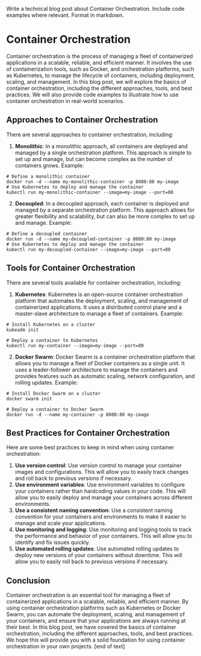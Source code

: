  Write a technical blog post about Container Orchestration. Include code examples where relevant. Format in markdown.
# Container Orchestration

Container orchestration is the process of managing a fleet of containerized applications in a scalable, reliable, and efficient manner. It involves the use of containerization tools, such as Docker, and orchestration platforms, such as Kubernetes, to manage the lifecycle of containers, including deployment, scaling, and management.
In this blog post, we will explore the basics of container orchestration, including the different approaches, tools, and best practices. We will also provide code examples to illustrate how to use container orchestration in real-world scenarios.
## Approaches to Container Orchestration

There are several approaches to container orchestration, including:

1. **Monolithic**: In a monolithic approach, all containers are deployed and managed by a single orchestration platform. This approach is simple to set up and manage, but can become complex as the number of containers grows.
Example:
```
# Define a monolithic container
docker run -d --name my-monolithic-container -p 8080:80 my-image
# Use Kubernetes to deploy and manage the container
kubectl run my-monolithic-container --image=my-image --port=80
```
2. **Decoupled**: In a decoupled approach, each container is deployed and managed by a separate orchestration platform. This approach allows for greater flexibility and scalability, but can also be more complex to set up and manage.
Example:
```
# Define a decoupled container
docker run -d --name my-decoupled-container -p 8080:80 my-image
# Use Kubernetes to deploy and manage the container
kubectl run my-decoupled-container --image=my-image --port=80

```
## Tools for Container Orchestration

There are several tools available for container orchestration, including:

1. **Kubernetes**: Kubernetes is an open-source container orchestration platform that automates the deployment, scaling, and management of containerized applications. It uses a distributed control plane and a master-slave architecture to manage a fleet of containers.
Example:
```
# Install Kubernetes on a cluster
kubeadm init

# Deploy a container to Kubernetes
kubectl run my-container --image=my-image --port=80

```
2. **Docker Swarm**: Docker Swarm is a container orchestration platform that allows you to manage a fleet of Docker containers as a single unit. It uses a leader-follower architecture to manage the containers and provides features such as automatic scaling, network configuration, and rolling updates.
Example:
```
# Install Docker Swarm on a cluster
docker swarm init

# Deploy a container to Docker Swarm
docker run -d --name my-container -p 8080:80 my-image
```
## Best Practices for Container Orchestration

Here are some best practices to keep in mind when using container orchestration:

1. **Use version control**: Use version control to manage your container images and configurations. This will allow you to easily track changes and roll back to previous versions if necessary.
2. **Use environment variables**: Use environment variables to configure your containers rather than hardcoding values in your code. This will allow you to easily deploy and manage your containers across different environments.
3. **Use a consistent naming convention**: Use a consistent naming convention for your containers and environments to make it easier to manage and scale your applications.
4. **Use monitoring and logging**: Use monitoring and logging tools to track the performance and behavior of your containers. This will allow you to identify and fix issues quickly.
5. **Use automated rolling updates**: Use automated rolling updates to deploy new versions of your containers without downtime. This will allow you to easily roll back to previous versions if necessary.
## Conclusion

Container orchestration is an essential tool for managing a fleet of containerized applications in a scalable, reliable, and efficient manner. By using container orchestration platforms such as Kubernetes or Docker Swarm, you can automate the deployment, scaling, and management of your containers, and ensure that your applications are always running at their best.
In this blog post, we have covered the basics of container orchestration, including the different approaches, tools, and best practices. We hope this will provide you with a solid foundation for using container orchestration in your own projects. [end of text]


